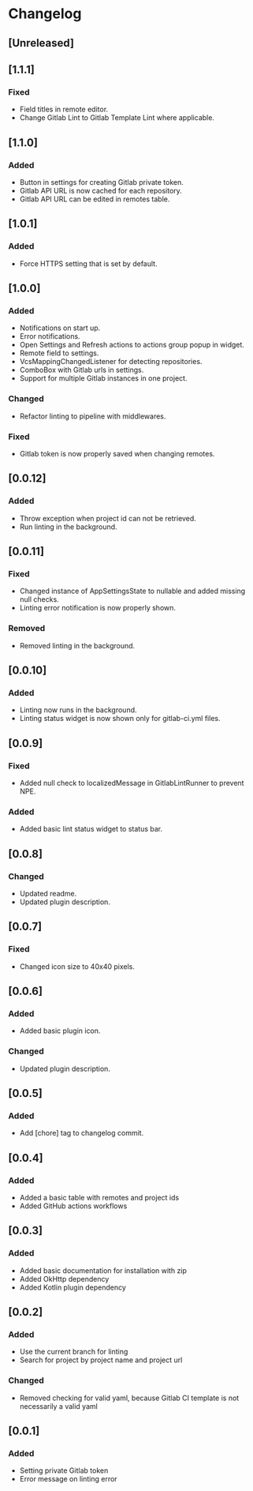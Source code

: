 # Changelog

## [Unreleased]

## [1.1.1]
### Fixed
- Field titles in remote editor.
- Change Gitlab Lint to Gitlab Template Lint where applicable.

## [1.1.0]
### Added
- Button in settings for creating Gitlab private token.
- Gitlab API URL is now cached for each repository.
- Gitlab API URL can be edited in remotes table.

## [1.0.1]
### Added
- Force HTTPS setting that is set by default.

## [1.0.0]
### Added
- Notifications on start up.
- Error notifications.
- Open Settings and Refresh actions to actions group popup in widget.
- Remote field to settings.
- VcsMappingChangedListener for detecting repositories.
- ComboBox with Gitlab urls in settings.
- Support for multiple Gitlab instances in one project.

### Changed
- Refactor linting to pipeline with middlewares.

### Fixed
- Gitlab token is now properly saved when changing remotes.

## [0.0.12]
### Added
- Throw exception when project id can not be retrieved.
- Run linting in the background.

## [0.0.11]
### Fixed
- Changed instance of AppSettingsState to nullable and added missing null checks.
- Linting error notification is now properly shown.

### Removed
- Removed linting in the background.

## [0.0.10]
### Added
- Linting now runs in the background.
- Linting status widget is now shown only for gitlab-ci.yml files.

## [0.0.9]
### Fixed
- Added null check to localizedMessage in GitlabLintRunner to prevent NPE.

### Added
- Added basic lint status widget to status bar.

## [0.0.8]
### Changed
- Updated readme.
- Updated plugin description.

## [0.0.7]
### Fixed
- Changed icon size to 40x40 pixels.

## [0.0.6]
### Added
- Added basic plugin icon.

### Changed
- Updated plugin description.

## [0.0.5]
### Added
- Add [chore] tag to changelog commit.

## [0.0.4]
### Added
- Added a basic table with remotes and project ids
- Added GitHub actions workflows

## [0.0.3]
### Added
- Added basic documentation for installation with zip
- Added OkHttp dependency
- Added Kotlin plugin dependency

## [0.0.2]
### Added
- Use the current branch for linting
- Search for project by project name and project url

### Changed
- Removed checking for valid yaml, because Gitlab CI template is not necessarily a valid yaml

## [0.0.1]
### Added
- Setting private Gitlab token
- Error message on linting error